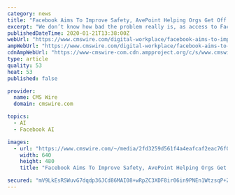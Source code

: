 ```yaml
---
category: news
title: "Facebook Aims To Improve Safety, AvePoint Helping Orgs Get Off Slack and More News"
excerpt: "We don’t know how bad the problem really is, as access to Facebook data for research has been heavily criticized by academics,” The announcement is not surprising after the Cambridge Analytica fallout, but Facebook’s AI team still seem to need humans to spot and help train better tools. “This all feels like a work-in-progress ..."
publishedDateTime: 2020-01-21T13:38:00Z
webUrl: "https://www.cmswire.com/digital-workplace/facebook-aims-to-improve-safety-avepoint-helping-orgs-get-off-slack-and-more-news/"
ampWebUrl: "https://www.cmswire.com/digital-workplace/facebook-aims-to-improve-safety-avepoint-helping-orgs-get-off-slack-and-more-news/amp/"
cdnAmpWebUrl: "https://www-cmswire-com.cdn.ampproject.org/c/s/www.cmswire.com/digital-workplace/facebook-aims-to-improve-safety-avepoint-helping-orgs-get-off-slack-and-more-news/amp/"
type: article
quality: 53
heat: 53
published: false

provider:
  name: CMS Wire
  domain: cmswire.com

topics:
  - AI
  - Facebook AI

images:
  - url: "https://www.cmswire.com/~/media/2fd3259d561f4a4eafcaf2eac76f0858.jpg?mw=1024&hash=22FC3D61B8ABFB9DB67C53110C0FCD2EDB6C766D"
    width: 640
    height: 480
    title: "Facebook Aims To Improve Safety, AvePoint Helping Orgs Get Off Slack and More News"

secured: "mV9LkEsRSWuvG7dqdp36JCd86MAI08+wRpZC3XDF8ir06in9PNEn1WtzsqP+ZsNFqS4bmFGuZ0XrmTBeLayLImFOgU1Hx8HfKgm7kNa17TrOeK98f+ysxbll40fgAvsocZH0TJY7Y8pQX6j6TXROKV/cs/cFSM0t6oRVQiZVf4MVYJMPrlIl8ybVc2VSHUShxUtOVvhKhuauS4QFy+RFby9W9ezyFQo95+HNooF09jIKV1mWinnezc3azTSOpYFIPvL+r1hDBt+AYgxOqWuQENHxU3kLzt28yB/SgYc+Omj/38EdCQFbjinZ5AFzO9cQ/uf3I7eQDUfsuxgJR8G/eeuhv8h/XyTi1JWUNZ43UyR9rLQF45iRMSILeuWe+vbeEV2+OV15wLhxUMn0s0GlfS9DhgXThsHPz0lHhpOeqRPzEq1i2q+A73iZDZdrAfhTgCMppA2P3KnYs2rTl5/Qeg==;aIyQo3zZV0zq29SoSimafw=="
---
```


